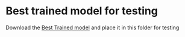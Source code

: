 # Best trained model for testing

Download the [Best Trained model](https://drive.google.com/file/d/1e9CaIwGzgZIsnsHyz4bjbkPjvyvHhsar/view?usp=sharing) and place it in this folder for testing
